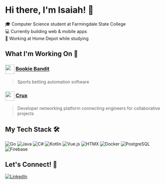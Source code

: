 # Hi there, I'm Isaiah! 👋

🎓 Computer Science student at Farmingdale State College  
💻 Currently building web & mobile apps  
🔧 Working at Home Depot while studying

## What I'm Working On 🚀
### <img src="https://media.discordapp.net/attachments/958865971697831977/1385097008028717167/bb.png?ex=6854d39c&is=6853821c&hm=fe4a36e4ffdda63ae8497f9d619e4ea13a5bcb40cdbac3e04d2e3ea8d687bf8a&=&format=webp&quality=lossless&width=960&height=960" width="30" height="30" align="center"> [Bookie Bandit](https://whop.com/bookiebandit/wins-EHFfTsGNoV6HBB/app/) 
> Sports betting automation software

### <img src="https://media.discordapp.net/attachments/958865971697831977/1385098559317082143/crux_logo_twitter.png?ex=6854d50e&is=6853838e&hm=f90d3b0298fb0eb41f502acd928d5fb1edd935bb9e338fd596177123e46a89ac&=&format=webp&quality=lossless" width="30" height="30" align="center"> [Crux](https://cruxapp.org)
> Developer networking platform connecting engineers for collaborative projects

## My Tech Stack 🛠️
![Go](https://img.shields.io/badge/go-%2300ADD8.svg?style=flat&logo=go&logoColor=white)
![Java](https://img.shields.io/badge/java-%23ED8B00.svg?style=flat&logo=openjdk&logoColor=white)
![C#](https://img.shields.io/badge/c%23-%23239120.svg?style=flat&logo=c-sharp&logoColor=white)
![Kotlin](https://img.shields.io/badge/kotlin-%237F52FF.svg?style=flat&logo=kotlin&logoColor=white)
![Vue.js](https://img.shields.io/badge/vuejs-%2335495e.svg?style=flat&logo=vuedotjs&logoColor=%234FC08D)
![HTMX](https://img.shields.io/badge/htmx-%23E34F26.svg?style=flat&logo=html5&logoColor=white)
![Docker](https://img.shields.io/badge/docker-%230db7ed.svg?style=flat&logo=docker&logoColor=white)
![PostgreSQL](https://img.shields.io/badge/postgres-%23316192.svg?style=flat&logo=postgresql&logoColor=white)
![Firebase](https://img.shields.io/badge/firebase-%23039BE5.svg?style=flat&logo=firebase)

## Let's Connect! 🤝

[![LinkedIn](https://img.shields.io/badge/LinkedIn-isaiahcompere44-blue?style=flat&logo=linkedin)](https://linkedin.com/in/isaiahcompere44)

